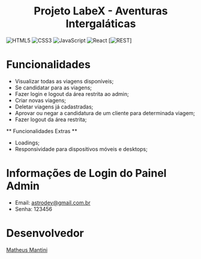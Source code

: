 <h1 align="center"> Projeto LabeX - Aventuras Intergaláticas </h1>


![HTML5](https://img.shields.io/badge/html5-%23E34F26.svg?style=for-the-badge&logo=html5&logoColor=white)
![CSS3](https://img.shields.io/badge/css3-%231572B6.svg?style=for-the-badge&logo=css3&logoColor=white)
![JavaScript](https://img.shields.io/badge/javascript-%23323330.svg?style=for-the-badge&logo=javascript&logoColor=%23F7DF1E)
![React](https://img.shields.io/badge/react-%2320232a.svg?style=for-the-badge&logo=react&logoColor=%2361DAFB)
[![REST](https://img.shields.io/badge/REST%20API-%231572B6.svg?style=for-the-badge)]

  
  
# Funcionalidades

- Visualizar todas as viagens disponíveis;
- Se candidatar para as viagens;
- Fazer login e logout da área restrita ao admin;
- Criar novas viagens;
- Deletar viagens já cadastradas;
- Aprovar ou negar a candidatura de um cliente para determinada viagem;
- Fazer logout da área restrita;

** Funcionalidades Extras **
- Loadings;
- Responsividade para dispositivos móveis e desktops;

# Informações de Login do Painel Admin
- Email: astrodev@gmail.com.br
- Senha: 123456

# Desenvolvedor
[Matheus Mantini](https://www.linkedin.com/in/matheusmantini/)


